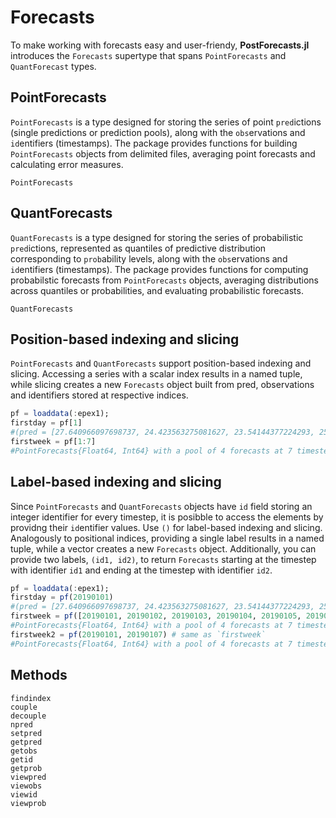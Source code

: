 # Forecasts
To make working with forecasts easy and user-friendy, **PostForecasts.jl** introduces the `Forecasts` supertype that spans `PointForecasts` and `QuantForecast` types.

## PointForecasts
`PointForecasts` is a type designed for storing the series of point `pred`ictions (single predictions or prediction pools), along with the `obs`ervations and `id`entifiers (timestamps). The package provides functions for building `PointForecasts` objects from delimited files, averaging point forecasts and calculating error measures.
```@docs
PointForecasts
```
## QuantForecasts
`QuantForecasts` is a type designed for storing the series of probabilistic `pred`ictions, represented as quantiles of predictive distribution corresponding to `prob`ability levels, along with the `obs`ervations and `id`entifiers (timestamps). The package provides functions for computing probabilstic forecasts from `PointForecasts` objects, averaging distributions across quantiles or probabilities, and evaluating probabilistic forecasts.
```@docs
QuantForecasts
```
## Position-based indexing and slicing
`PointForecasts` and `QuantForecasts` support position-based indexing and slicing. Accessing a series with a scalar index results in a named tuple, while slicing creates a new `Forecasts` object built from pred, observations and identifiers stored at respective indices.

```julia
pf = loaddata(:epex1);
firstday = pf[1]
#(pred = [27.640966097698737, 24.423563275081627, 23.54144377224293, 25.061033846927558], obs = 10.07, id = 20190101)
firstweek = pf[1:7]
#PointForecasts{Float64, Int64} with a pool of 4 forecasts at 7 timesteps, between 20190101 and 20190107
```

## Label-based indexing and slicing
Since `PointForecasts` and `QuantForecasts` objects have `id` field storing an integer identifier for every timestep, it is posibble to access the elements by providng their `id`entifier values. Use `()` for label-based indexing and slicing. Analogously to positional indices, providing a single label results in a named tuple, while a vector creates a new `Forecasts` object. Additionally, you can provide two labels, `(id1, id2)`, to return `Forecasts` starting at the timestep with identifier `id1` and ending at the timestep with identifier `id2`.

```julia
pf = loaddata(:epex1);
firstday = pf(20190101)
#(pred = [27.640966097698737, 24.423563275081627, 23.54144377224293, 25.061033846927558], obs = 10.07, id = 20190101)
firstweek = pf([20190101, 20190102, 20190103, 20190104, 20190105, 20190106, 20190107])
#PointForecasts{Float64, Int64} with a pool of 4 forecasts at 7 timesteps, between 20190101 and 20190107
firstweek2 = pf(20190101, 20190107) # same as `firstweek`
#PointForecasts{Float64, Int64} with a pool of 4 forecasts at 7 timesteps, between 20190101 and 20190107
```

## Methods
```@docs
findindex
couple
decouple
npred
setpred
getpred
getobs
getid
getprob
viewpred
viewobs
viewid
viewprob
```
